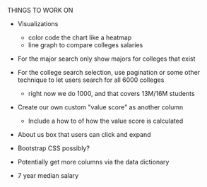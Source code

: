 THINGS TO WORK ON
- Visualizations
    - color code the chart like a heatmap
    - line graph to compare colleges salaries

- For the major search only show majors for colleges that exist

- For the college search selection, use pagination or some other
technique to let users search for all 6000 colleges
    - right now we do 1000, and that covers 13M/16M students

- Create our own custom "value score" as another column
    - Include a how to of how the value score is calculated

- About us box that users can click and expand

- Bootstrap CSS possibly?

- Potentially get more columns via the data dictionary

- 7 year median salary